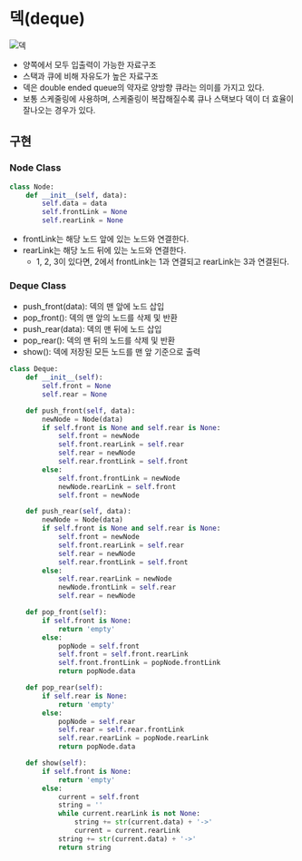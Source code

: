# 덱(deque)

![덱](https://user-images.githubusercontent.com/38815618/87896375-044e7a80-ca83-11ea-8558-1f336ec0fa78.PNG)

- 양쪽에서 모두 입출력이 가능한 자료구조
- 스택과 큐에 비해 자유도가 높은 자료구조
- 덱은 double ended queue의 약자로 양방향 큐라는 의미를 가지고 있다.
- 보통 스케줄링에 사용하며, 스케줄링이 복잡해질수록 큐나 스택보다 덱이 더 효율이 잘나오는 경우가 있다.

## 구현

### Node Class

```python
class Node:
    def __init__(self, data):
        self.data = data
        self.frontLink = None
        self.rearLink = None
```

- frontLink는 해당 노드 앞에 있는 노드와 연결한다.
- rearLink는 해당 노드 뒤에 있는 노드와 연결한다.
  - 1, 2, 3이 있다면, 2에서 frontLink는 1과 연결되고 rearLink는 3과 연결된다.

### Deque Class

- push_front(data): 덱의 맨 앞에 노드 삽입
- pop_front(): 덱의 맨 앞의 노드를 삭제 및 반환
- push_rear(data): 덱의 맨 뒤에 노드 삽입
- pop_rear(): 덱의 맨 뒤의 노드를 삭제 및 반환
- show(): 덱에 저장된 모든 노드를 맨 앞 기준으로 출력

```python
class Deque:
    def __init__(self):
        self.front = None
        self.rear = None

    def push_front(self, data):
        newNode = Node(data)
        if self.front is None and self.rear is None:
            self.front = newNode
            self.front.rearLink = self.rear
            self.rear = newNode
            self.rear.frontLink = self.front
        else:
            self.front.frontLink = newNode
            newNode.rearLink = self.front
            self.front = newNode

    def push_rear(self, data):
        newNode = Node(data)
        if self.front is None and self.rear is None:
            self.front = newNode
            self.front.rearLink = self.rear
            self.rear = newNode
            self.rear.frontLink = self.front
        else:
            self.rear.rearLink = newNode
            newNode.frontLink = self.rear
            self.rear = newNode

    def pop_front(self):
        if self.front is None:
            return 'empty'
        else:
            popNode = self.front
            self.front = self.front.rearLink
            self.front.frontLink = popNode.frontLink
            return popNode.data

    def pop_rear(self):
        if self.rear is None:
            return 'empty'
        else:
            popNode = self.rear
            self.rear = self.rear.frontLink
            self.rear.rearLink = popNode.rearLink
            return popNode.data

    def show(self):
        if self.front is None:
            return 'empty'
        else:
            current = self.front
            string = ''
            while current.rearLink is not None:
                string += str(current.data) + '->'
                current = current.rearLink
            string += str(current.data) + '->'
            return string
```
